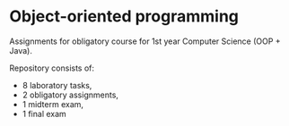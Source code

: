 # Object-oriented programming

Assignments for obligatory course for 1st year Computer Science (OOP + Java).

Repository consists of:
- 8 laboratory tasks,
- 2 obligatory assignments,
- 1 midterm exam,
- 1 final exam
